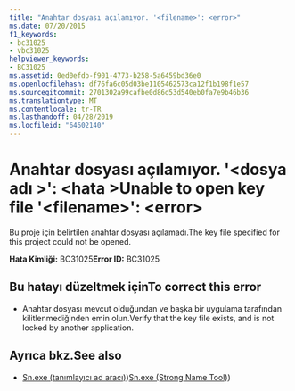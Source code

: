 ```yaml
---
title: "Anahtar dosyası açılamıyor. '<filename>': <error>"
ms.date: 07/20/2015
f1_keywords:
- bc31025
- vbc31025
helpviewer_keywords:
- BC31025
ms.assetid: 0ed0efdb-f901-4773-b258-5a6459bd36e0
ms.openlocfilehash: df76fa6c05d03be1105462573ca12f1b198f1e57
ms.sourcegitcommit: 2701302a99cafbe0d86d53d540eb0fa7e9b46b36
ms.translationtype: MT
ms.contentlocale: tr-TR
ms.lasthandoff: 04/28/2019
ms.locfileid: "64602140"
---
```

# <a name="unable-to-open-key-file-filename-error"></a><span data-ttu-id="e2c09-102">Anahtar dosyası açılamıyor. '\<dosya adı >': \<hata ></span><span class="sxs-lookup"><span data-stu-id="e2c09-102">Unable to open key file '\<filename>': \<error></span></span>
<span data-ttu-id="e2c09-103">Bu proje için belirtilen anahtar dosyası açılamadı.</span><span class="sxs-lookup"><span data-stu-id="e2c09-103">The key file specified for this project could not be opened.</span></span>  
  
 <span data-ttu-id="e2c09-104">**Hata Kimliği:** BC31025</span><span class="sxs-lookup"><span data-stu-id="e2c09-104">**Error ID:** BC31025</span></span>  
  
## <a name="to-correct-this-error"></a><span data-ttu-id="e2c09-105">Bu hatayı düzeltmek için</span><span class="sxs-lookup"><span data-stu-id="e2c09-105">To correct this error</span></span>  
  
- <span data-ttu-id="e2c09-106">Anahtar dosyası mevcut olduğundan ve başka bir uygulama tarafından kilitlenmediğinden emin olun.</span><span class="sxs-lookup"><span data-stu-id="e2c09-106">Verify that the key file exists, and is not locked by another application.</span></span>  
  
## <a name="see-also"></a><span data-ttu-id="e2c09-107">Ayrıca bkz.</span><span class="sxs-lookup"><span data-stu-id="e2c09-107">See also</span></span>

- <span data-ttu-id="e2c09-108">[Sn.exe (tanımlayıcı ad aracı)](../../framework/tools/sn-exe-strong-name-tool.md))</span><span class="sxs-lookup"><span data-stu-id="e2c09-108">[Sn.exe (Strong Name Tool)](../../framework/tools/sn-exe-strong-name-tool.md))</span></span>
